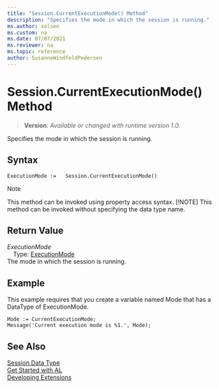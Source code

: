 ```yaml
---
title: "Session.CurrentExecutionMode() Method"
description: "Specifies the mode in which the session is running."
ms.author: solsen
ms.custom: na
ms.date: 07/07/2021
ms.reviewer: na
ms.topic: reference
author: SusanneWindfeldPedersen
---
```

[//]: # (START>DO_NOT_EDIT)
[//]: # (IMPORTANT:Do not edit any of the content between here and the END>DO_NOT_EDIT.)
[//]: # (Any modifications should be made in the .xml files in the ModernDev repo.)
# Session.CurrentExecutionMode() Method
> **Version**: _Available or changed with runtime version 1.0._

Specifies the mode in which the session is running.


## Syntax
```AL
ExecutionMode :=   Session.CurrentExecutionMode()
```
> [!NOTE]
> This method can be invoked using property access syntax.
> [!NOTE]
> This method can be invoked without specifying the data type name.


## Return Value
*ExecutionMode*  
&emsp;Type: [ExecutionMode](../executionmode/executionmode-option.md)  
The mode in which the session is running.


[//]: # (IMPORTANT: END>DO_NOT_EDIT)

## Example  
 This example requires that you create a variable named Mode that has a DataType of ExecutionMode.  

```al
Mode := CurrentExecutionMode;   
Message('Current execution mode is %1.', Mode); 
```

## See Also
[Session Data Type](session-data-type.md)  
[Get Started with AL](../../devenv-get-started.md)  
[Developing Extensions](../../devenv-dev-overview.md)
